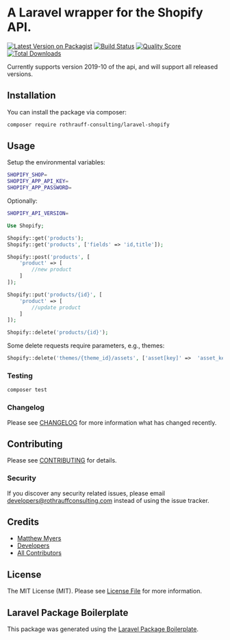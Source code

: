 # A Laravel wrapper for the Shopify API.

[![Latest Version on Packagist](https://img.shields.io/packagist/v/rothrauff-consulting/laravel-shopify.svg?style=flat-square)](https://packagist.org/packages/rothrauff-consulting/laravel-shopify)
[![Build Status](https://img.shields.io/travis/rothrauff-consulting/laravel-shopify/master.svg?style=flat-square)](https://travis-ci.org/rothrauff-consulting/laravel-shopify)
[![Quality Score](https://img.shields.io/scrutinizer/g/rothrauff-consulting/laravel-shopify.svg?style=flat-square)](https://scrutinizer-ci.com/g/rothrauff-consulting/laravel-shopify)
[![Total Downloads](https://img.shields.io/packagist/dt/rothrauff-consulting/laravel-shopify.svg?style=flat-square)](https://packagist.org/packages/rothrauff-consulting/laravel-shopify)

Currently supports version 2019-10 of the api, and will support all released versions.

## Installation

You can install the package via composer:

```bash
composer require rothrauff-consulting/laravel-shopify
```

## Usage

Setup the environmental variables:

``` bash
SHOPIFY_SHOP=
SHOPIFY_APP_API_KEY=
SHOPIFY_APP_PASSWORD=
```
Optionally:

``` bash
SHOPIFY_API_VERSION=
```

``` php
Use Shopify;

Shopify::get('products');
Shopify::get('products', ['fields' => 'id,title']);

Shopify::post('products', [
    'product' => [
        //new product
    ]
]);

Shopify::put('products/{id}', [
    'product' => [
        //update product
    ]
]);

Shopify::delete('products/{id}');
```

Some delete requests require parameters, e.g., themes:

``` php
Shopify::delete('themes/{theme_id}/assets', ['asset[key]' =>  'asset_key']);
```

### Testing

``` bash
composer test
```

### Changelog

Please see [CHANGELOG](CHANGELOG.md) for more information what has changed recently.

## Contributing

Please see [CONTRIBUTING](CONTRIBUTING.md) for details.

### Security

If you discover any security related issues, please email developers@rothrauffconsulting.com instead of using the issue tracker.

## Credits

- [Matthew Myers](https://github.com/mxm1070)
- [Developers](https://github.com/rothrauff-consulting)
- [All Contributors](../../contributors)

## License

The MIT License (MIT). Please see [License File](LICENSE.md) for more information.

## Laravel Package Boilerplate

This package was generated using the [Laravel Package Boilerplate](https://laravelpackageboilerplate.com).